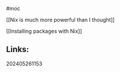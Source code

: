 #moc 

[[Nix is much more powerful than I thought]]

[[Installing packages with Nix]]

## Links:



202405261153